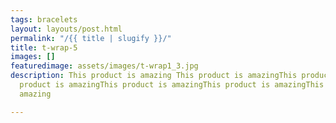 ```yaml
---
tags: bracelets
layout: layouts/post.html
permalink: "/{{ title | slugify }}/"
title: t-wrap-5
images: []
featuredimage: assets/images/t-wrap1_3.jpg
description: This product is amazing This product is amazingThis product is amazingThis
  product is amazingThis product is amazingThis product is amazingThis product is
  amazing

---
```

